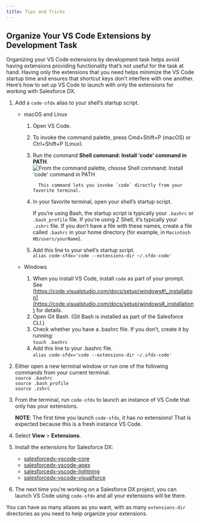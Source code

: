 ```yaml
---
title: Tips and Tricks
---
```


## Organize Your VS Code Extensions by Development Task

Organizing your VS Code extensions by development task helps avoid having extensions providing functionality that’s not useful for the task at hand. Having only the extensions that you need helps minimize the VS Code startup time and ensures that shortcut keys don’t interfere with one another. Here’s how to set up VS Code to launch with only the extensions for working with Salesforce DX.

1.  Add a `code-sfdx` alias to your shell’s startup script.

    - macOS and Linux

      1.  Open VS Code.
      1.  To invoke the command palette, press Cmd+Shift+P (macOS) or Ctrl+Shift+P (Linux).
      1.  Run the command **Shell command: Install 'code' command in PATH**.
          ![From the command palette, choose Shell command: Install 'code' command in PATH](https://github.com/forcedotcom/salesforcedx-vscode/wiki/images/invoke_shell_command.png)

                This command lets you invoke `code` directly from your favorite terminal.

      1.  In your favorite terminal, open your shell’s startup script.

          If you’re using Bash, the startup script is typically your `.bashrc` or `.bash_profile` file. If you’re using Z Shell, it’s typically your `.zshrc` file. If you don’t have a file with these names, create a file called `.bashrc` in your home directory (for example, in `Macintosh HD/users/yourName`).

      1.  Add this line to your shell’s startup script.  
          `alias code-sfdx='code --extensions-dir ~/.sfdx-code'`

    - Windows
      1. When you install VS Code, install `code` as part of your prompt. See [https://code.visualstudio.com/docs/setup/windows#\_installation](https://code.visualstudio.com/docs/setup/windows#_installation) for details.
      1. Open Git Bash. (Git Bash is installed as part of the Salesforce CLI.)
      1. Check whether you have a .bashrc file. If you don’t, create it by running:  
         `touch .bashrc`
      1. Add this line to your .bashrc file.  
         `alias code-sfdx='code --extensions-dir ~/.sfdx-code'`

1.  Either open a new terminal window or run one of the following commands from your current terminal.  
    `source .bashrc`  
    `source .bash_profile`  
    `source .zshrc`
1.  From the terminal, run `code-sfdx` to launch an instance of VS Code that only has your extensions.

    **NOTE**: The first time you launch `code-sfdx`, it has no extensions! That is expected because this is a fresh instance VS Code.

1.  Select **View** > **Extensions**.
1.  Install the extensions for Salesforce DX:
    - [salesforcedx-vscode-core](https://marketplace.visualstudio.com/items?itemName=salesforce.salesforcedx-vscode-core)
    - [salesforcedx-vscode-apex](https://marketplace.visualstudio.com/items?itemName=salesforce.salesforcedx-vscode-apex)
    - [salesforcedx-vscode-lightning](https://marketplace.visualstudio.com/items?itemName=salesforce.salesforcedx-vscode-lightning)
    - [salesforcedx-vscode-visualforce](https://marketplace.visualstudio.com/items?itemName=salesforce.salesforcedx-vscode-visualforce)
1.  The next time you’re working on a Salesforce DX project, you can launch VS Code using `code-sfdx` and all your extensions will be there.

You can have as many aliases as you want, with as many `extensions-dir` directories as you need to help organize your extensions.
